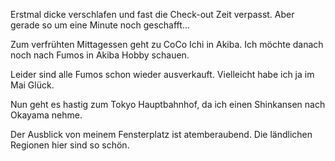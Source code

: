 Erstmal dicke verschlafen und fast die Check-out Zeit verpasst. Aber gerade so um eine Minute noch geschafft...

Zum verfrühten Mittagessen geht zu CoCo Ichi in Akiba. Ich möchte danach noch nach Fumos in Akiba Hobby schauen.

Leider sind alle Fumos schon wieder ausverkauft. Vielleicht habe ich ja im Mai Glück.

Nun geht es hastig zum Tokyo Hauptbahnhof, da ich einen Shinkansen nach Okayama nehme. 

Der Ausblick von meinem Fensterplatz ist atemberaubend. Die ländlichen Regionen hier sind so schön.